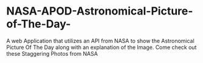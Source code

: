 # NASA-APOD-Astronomical-Picture-of-The-Day-
A web Application that utilizes an API from NASA to show the Astronomical Picture Of The Day along with an explanation of the Image. Come check out these Staggering Photos from NASA 
